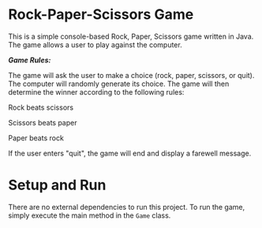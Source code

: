 # Rock-Paper-Scissors Game

This is a simple console-based Rock, Paper, Scissors game written in Java. The game allows a user to play against the computer.

**_Game Rules:_**

The game will ask the user to make a choice (rock, paper, scissors, or quit). The computer will randomly generate its choice. The game will then determine the winner according to the following rules:

Rock beats scissors

Scissors beats paper

Paper beats rock

If the user enters "quit", the game will end and display a farewell message.

# Setup and Run

There are no external dependencies to run this project. To run the game, simply execute the main method in the `Game` class.
